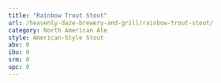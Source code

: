 ```yaml
---
title: "Rainbow Trout Stout"
url: /heavenly-daze-brewery-and-grill/rainbow-trout-stout/
category: North American Ale
style: American-Style Stout
abv: 0
ibu: 0
srm: 0
upc: 0
---
```


